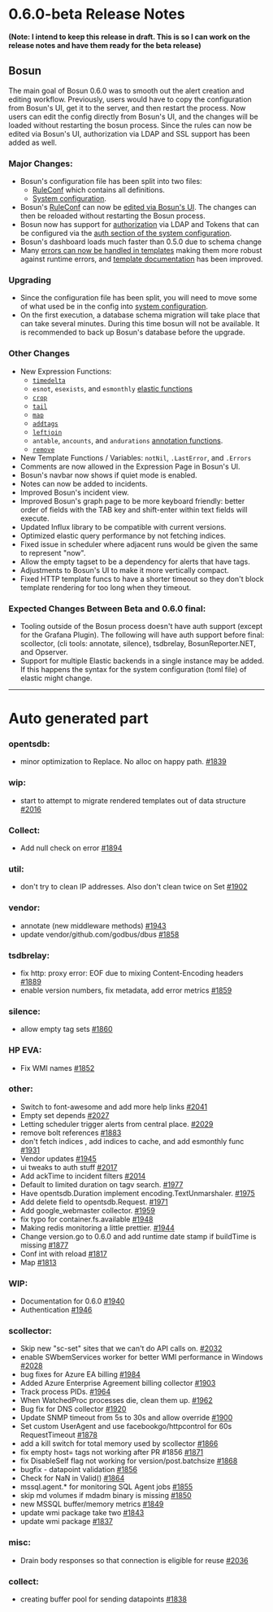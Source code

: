 # 0.6.0-beta Release Notes

**(Note: I intend to keep this release in draft. This is so I can work on the release notes and have them ready for the beta release)**

## Bosun

The main goal of Bosun 0.6.0 was to smooth out the alert creation and editing workflow. Previously, users would have to copy the configuration from Bosun's UI, get it to the server, and then restart the process. Now users can edit the config directly from Bosun's UI, and the changes will be loaded without restarting the bosun process. Since the rules can now be edited via Bosun's UI, authorization via LDAP and SSL support has been added as well.


### Major Changes:

 - Bosun's configuration file has been split into two files: 
    - [RuleConf](https://bosun.org) which contains all definitions.
    - [System configuration](https://bosun.org/system_configuration).
 - Bosun's [RuleConf](https://bosun.org/definitions) can now be [edited via Bosun's UI](https://bosun.org/usage#definition-rule-saving). The changes can then be reloaded without restarting the Bosun process.
 - Bosun now has support for [authorization](https://bosun.org/admin#authentication) via LDAP and Tokens that can be configured via the [auth section of the system configuration](https://bosun.org/system_configuration#authconf).
 - Bosun's dashboard loads much faster than 0.5.0 due to schema change
 - Many [errors can now be handled in templates](https://bosun.org/definitions#template-error-handling) making them more robust against runtime errors, and [template documentation](https://bosun.org/definitions#templates) has been improved.

### Upgrading
 - Since the configuration file has been split, you will need to move some of what used be in the config into [system configuration](https://bosun.org/system_configuration).
 - On the first execution, a database schema migration will take place that can take several minutes. During this time bosun will not be available. It is recommended to back up Bosun's database before the upgrade.

### Other Changes
 - New Expression Functions:
   - [`timedelta`](https://bosun.org/expressions#timedeltaseriesset-seriesset)
   - `esnot`, `esexists`, and `esmonthly` [elastic functions](https://bosun.org/expressions#elastic-query-functions)
   - [`crop`](https://bosun.org/expressions#cropseries-seriesset-start-numberset-end-numberset-seriesset)
   - [`tail`](https://bosun.org/expressions#tailseriesset-num-numberset-seriesset)
   - [`map`](https://bosun.org/expressions#mapseries-seriesset-subexpr-numbersetexpr-seriesset)
   - [`addtags`](https://bosun.org/expressions#addtagsseriesset-group-string-seriesset)
   - [`leftjoin`](https://bosun.org/expressions#leftjointagscsv-string-datacsv-string-numberset-table)
   - `antable`, `ancounts`, and `andurations` [annotation functions](http://bosun.org/expressions#annotation-query-functions).
   - [`remove`](https://bosun.org/expressions#removeseriesset-string-seriesset)
 - New Template Functions / Variables: `notNil`, `.LastError`, and `.Errors`
 - Comments are now allowed in the Expression Page in Bosun's UI.
 - Bosun's navbar now shows if quiet mode is enabled.
 - Notes can now be added to incidents.
 - Improved Bosun's incident view.
 - Improved Bosun's graph page to be more keyboard friendly: better order of fields with the TAB key and shift-enter within text fields will execute.
 - Updated Influx library to be compatible with current versions.
 - Optimized elastic query performance by not fetching indices.
 - Fixed issue in scheduler where adjacent runs would be given the same to represent "now".
 - Allow the empty tagset to be a dependency for alerts that have tags.
 - Adjustments to Bosun's UI to make it more vertically compact.
 - Fixed HTTP template funcs to have a shorter timeout so they don't block template rendering for too long when they timeout.
 
 ### Expected Changes Between Beta and 0.6.0 final:
  - Tooling outside of the Bosun process doesn't have auth support (except for the Grafana Plugin). The following will have auth support before final: scollector, (cli tools: annotate, silence), tsdbrelay, BosunReporter.NET, and Opserver.
  - Support for multiple Elastic backends in a single instance may be added. If this happens the syntax for the system configuration (toml file) of elastic might change.

--- 
# Auto generated part





### opentsdb: ###
  -  minor optimization to Replace. No alloc on happy path. [#1839](https://github.com/bosun-monitor/bosun/pull/1839)

### wip: ###
  -  start to attempt to migrate rendered templates out of data structure [#2016](https://github.com/bosun-monitor/bosun/pull/2016)

### Collect: ###
  -  Add null check on error [#1894](https://github.com/bosun-monitor/bosun/pull/1894)

### util: ###
  -  don't try to clean IP addresses. Also don't clean twice on Set [#1902](https://github.com/bosun-monitor/bosun/pull/1902)

### vendor: ###
  -  annotate (new middleware methods) [#1943](https://github.com/bosun-monitor/bosun/pull/1943)
  -  update vendor/github.com/godbus/dbus [#1858](https://github.com/bosun-monitor/bosun/pull/1858)

### tsdbrelay: ###
  -  fix http: proxy error: EOF due to mixing Content-Encoding headers [#1889](https://github.com/bosun-monitor/bosun/pull/1889)
  -  enable version numbers, fix metadata, add error metrics [#1859](https://github.com/bosun-monitor/bosun/pull/1859)

### silence: ###
  -  allow empty tag sets [#1860](https://github.com/bosun-monitor/bosun/pull/1860)

### HP EVA: ###
  -  Fix WMI names [#1852](https://github.com/bosun-monitor/bosun/pull/1852)

### other: ###
  - Switch to font-awesome and add more help links [#2041](https://github.com/bosun-monitor/bosun/pull/2041)
  - Empty set depends [#2027](https://github.com/bosun-monitor/bosun/pull/2027)
  - Letting scheduler trigger alerts from central place. [#2029](https://github.com/bosun-monitor/bosun/pull/2029)
  - remove bolt references [#1883](https://github.com/bosun-monitor/bosun/pull/1883)
  - don't fetch indices , add indices to cache, and add esmonthly func [#1931](https://github.com/bosun-monitor/bosun/pull/1931)
  - Vendor updates [#1945](https://github.com/bosun-monitor/bosun/pull/1945)
  - ui tweaks to auth stuff [#2017](https://github.com/bosun-monitor/bosun/pull/2017)
  - Add ackTime to incident filters [#2014](https://github.com/bosun-monitor/bosun/pull/2014)
  - Default to limited duration on tagv search. [#1977](https://github.com/bosun-monitor/bosun/pull/1977)
  - Have opentsdb.Duration implement encoding.TextUnmarshaler. [#1975](https://github.com/bosun-monitor/bosun/pull/1975)
  - Add delete field to opentsdb.Request. [#1971](https://github.com/bosun-monitor/bosun/pull/1971)
  - Add google_webmaster collector. [#1959](https://github.com/bosun-monitor/bosun/pull/1959)
  - fix typo for container.fs.available [#1948](https://github.com/bosun-monitor/bosun/pull/1948)
  - Making redis monitoring a little prettier. [#1944](https://github.com/bosun-monitor/bosun/pull/1944)
  - Change version.go to 0.6.0 and add runtime date stamp if buildTime is missing [#1877](https://github.com/bosun-monitor/bosun/pull/1877)
  - Conf int with reload [#1817](https://github.com/bosun-monitor/bosun/pull/1817)
  - Map [#1813](https://github.com/bosun-monitor/bosun/pull/1813)

### WIP: ###
  -  Documentation for 0.6.0 [#1940](https://github.com/bosun-monitor/bosun/pull/1940)
  -  Authentication [#1946](https://github.com/bosun-monitor/bosun/pull/1946)

### scollector: ###
  -  Skip new "sc-set" sites that we can't do API calls on. [#2032](https://github.com/bosun-monitor/bosun/pull/2032)
  -  enable SWbemServices worker for better WMI performance in Windows [#2028](https://github.com/bosun-monitor/bosun/pull/2028)
  -  bug fixes for Azure EA billing [#1984](https://github.com/bosun-monitor/bosun/pull/1984)
  -  Added Azure Enterprise Agreement billing collector [#1903](https://github.com/bosun-monitor/bosun/pull/1903)
  -  Track process PIDs. [#1964](https://github.com/bosun-monitor/bosun/pull/1964)
  -  When WatchedProc processes die, clean them up. [#1962](https://github.com/bosun-monitor/bosun/pull/1962)
  -  Bug fix for DNS collector [#1920](https://github.com/bosun-monitor/bosun/pull/1920)
  -  Update SNMP timeout from 5s to 30s and allow override [#1900](https://github.com/bosun-monitor/bosun/pull/1900)
  -  Set custom UserAgent and use facebookgo/httpcontrol for 60s RequestTimeout [#1878](https://github.com/bosun-monitor/bosun/pull/1878)
  -  add a kill switch for total memory used by scollector [#1866](https://github.com/bosun-monitor/bosun/pull/1866)
  -  fix empty host= tags not working after PR #1856 [#1871](https://github.com/bosun-monitor/bosun/pull/1871)
  -  fix DisableSelf flag not working for version/post.batchsize [#1868](https://github.com/bosun-monitor/bosun/pull/1868)
  -  bugfix - datapoint validation [#1856](https://github.com/bosun-monitor/bosun/pull/1856)
  -  Check for NaN in Valid() [#1864](https://github.com/bosun-monitor/bosun/pull/1864)
  -  mssql.agent.* for monitoring SQL Agent jobs [#1855](https://github.com/bosun-monitor/bosun/pull/1855)
  -  skip md volumes if mdadm binary is missing [#1850](https://github.com/bosun-monitor/bosun/pull/1850)
  -  new MSSQL buffer/memory metrics [#1849](https://github.com/bosun-monitor/bosun/pull/1849)
  -  update wmi package take two [#1843](https://github.com/bosun-monitor/bosun/pull/1843)
  -  update wmi package [#1837](https://github.com/bosun-monitor/bosun/pull/1837)

### misc: ###
  -  Drain body responses so that connection is eligible for reuse [#2036](https://github.com/bosun-monitor/bosun/pull/2036)

### collect: ###
  -  creating buffer pool for sending datapoints [#1838](https://github.com/bosun-monitor/bosun/pull/1838)
